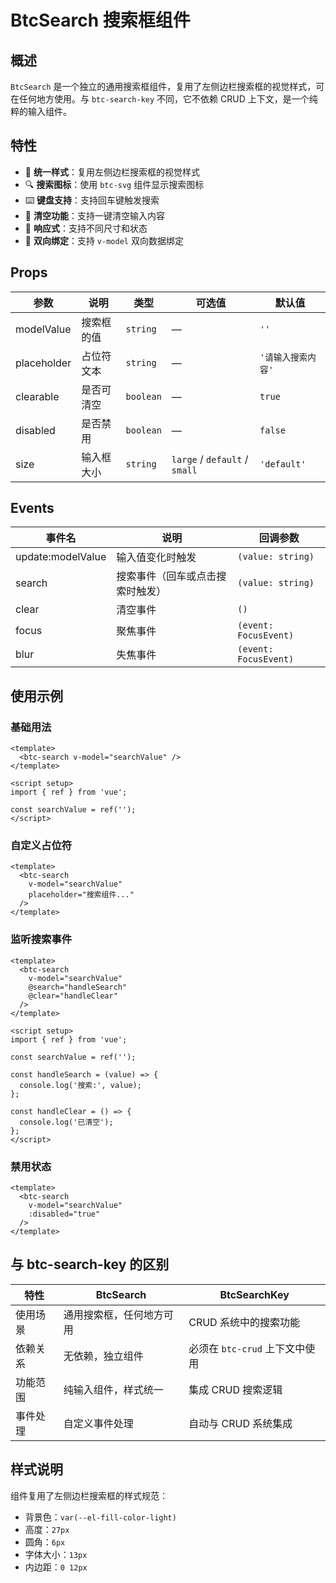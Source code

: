 # BtcSearch 搜索框组件

## 概述

`BtcSearch` 是一个独立的通用搜索框组件，复用了左侧边栏搜索框的视觉样式，可在任何地方使用。与 `btc-search-key` 不同，它不依赖 CRUD 上下文，是一个纯粹的输入组件。

## 特性

- 🎨 **统一样式**：复用左侧边栏搜索框的视觉样式
- 🔍 **搜索图标**：使用 `btc-svg` 组件显示搜索图标
- ⌨️ **键盘支持**：支持回车键触发搜索
- 🧹 **清空功能**：支持一键清空输入内容
- 📱 **响应式**：支持不同尺寸和状态
- 🔗 **双向绑定**：支持 `v-model` 双向数据绑定

## Props

| 参数 | 说明 | 类型 | 可选值 | 默认值 |
|------|------|------|--------|--------|
| modelValue | 搜索框的值 | `string` | — | `''` |
| placeholder | 占位符文本 | `string` | — | `'请输入搜索内容'` |
| clearable | 是否可清空 | `boolean` | — | `true` |
| disabled | 是否禁用 | `boolean` | — | `false` |
| size | 输入框大小 | `string` | `large` / `default` / `small` | `'default'` |

## Events

| 事件名 | 说明 | 回调参数 |
|--------|------|----------|
| update:modelValue | 输入值变化时触发 | `(value: string)` |
| search | 搜索事件（回车或点击搜索时触发） | `(value: string)` |
| clear | 清空事件 | `()` |
| focus | 聚焦事件 | `(event: FocusEvent)` |
| blur | 失焦事件 | `(event: FocusEvent)` |

## 使用示例

### 基础用法

```vue
<template>
  <btc-search v-model="searchValue" />
</template>

<script setup>
import { ref } from 'vue';

const searchValue = ref('');
</script>
```

### 自定义占位符

```vue
<template>
  <btc-search 
    v-model="searchValue" 
    placeholder="搜索组件..." 
  />
</template>
```

### 监听搜索事件

```vue
<template>
  <btc-search 
    v-model="searchValue" 
    @search="handleSearch"
    @clear="handleClear"
  />
</template>

<script setup>
import { ref } from 'vue';

const searchValue = ref('');

const handleSearch = (value) => {
  console.log('搜索:', value);
};

const handleClear = () => {
  console.log('已清空');
};
</script>
```

### 禁用状态

```vue
<template>
  <btc-search 
    v-model="searchValue" 
    :disabled="true"
  />
</template>
```

## 与 btc-search-key 的区别

| 特性 | BtcSearch | BtcSearchKey |
|------|-----------|--------------|
| 使用场景 | 通用搜索框，任何地方可用 | CRUD 系统中的搜索功能 |
| 依赖关系 | 无依赖，独立组件 | 必须在 `btc-crud` 上下文中使用 |
| 功能范围 | 纯输入组件，样式统一 | 集成 CRUD 搜索逻辑 |
| 事件处理 | 自定义事件处理 | 自动与 CRUD 系统集成 |

## 样式说明

组件复用了左侧边栏搜索框的样式规范：

- 背景色：`var(--el-fill-color-light)`
- 高度：`27px`
- 圆角：`6px`
- 字体大小：`13px`
- 内边距：`0 12px`
